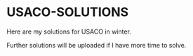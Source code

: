 # USACO-SOLUTIONS

Here are my solutions for USACO in winter.

Further solutions will be uploaded if I have more time to solve.
